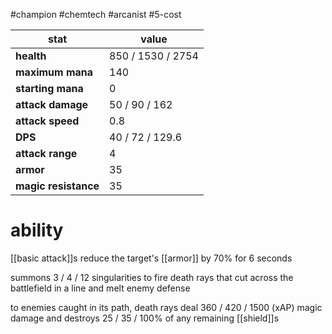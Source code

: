 #champion
#chemtech
#arcanist
#5-cost

| stat | value |
|---|---|
| **health** | 850 / 1530 / 2754 |
| **maximum mana** | 140 |
| **starting mana** | 0 |
| **attack damage** | 50 / 90 / 162 |
| **attack speed** | 0.8 |
| **DPS** | 40 / 72 / 129.6 | 
| **attack range** | 4 |
| **armor** | 35 |
| **magic resistance** | 35 |

# ability
[[basic attack]]s reduce the target's [[armor]] by 70% for 6 seconds

summons 3 / 4 / 12 singularities to fire death rays that cut across the battlefield in a line and melt enemy defense

to enemies caught in its path, death rays deal 360 / 420 / 1500 (xAP) magic damage and destroys 25 / 35 / 100% of any remaining [[shield]]s
